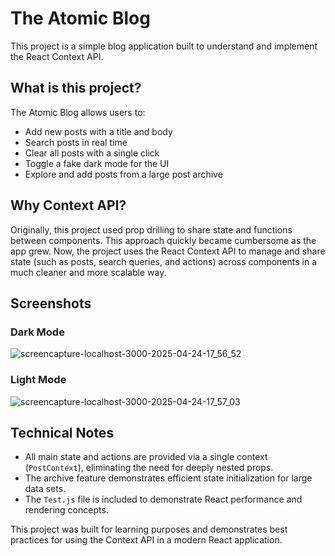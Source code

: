 # The Atomic Blog

This project is a simple blog application built to understand and implement the React Context API.

## What is this project?
The Atomic Blog allows users to:
- Add new posts with a title and body
- Search posts in real time
- Clear all posts with a single click
- Toggle a fake dark mode for the UI
- Explore and add posts from a large post archive

## Why Context API?
Originally, this project used prop drilling to share state and functions between components. This approach quickly became cumbersome as the app grew. Now, the project uses the React Context API to manage and share state (such as posts, search queries, and actions) across components in a much cleaner and more scalable way.

## Screenshots
### Dark Mode
![screencapture-localhost-3000-2025-04-24-17_56_52](https://github.com/user-attachments/assets/fc6f77e7-3ae7-4e39-b0c9-7cea0a0df244)
### Light Mode
![screencapture-localhost-3000-2025-04-24-17_57_03](https://github.com/user-attachments/assets/1943157c-6a62-4baf-b329-6c5f7b45a08b)



## Technical Notes
- All main state and actions are provided via a single context (`PostContext`), eliminating the need for deeply nested props.
- The archive feature demonstrates efficient state initialization for large data sets.
- The `Test.js` file is included to demonstrate React performance and rendering concepts.

This project was built for learning purposes and demonstrates best practices for using the Context API in a modern React application.
